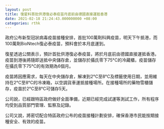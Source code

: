 ```yaml
---
layout: post
title: 復星料首批供港復必泰疫苗月底前由德國直接運抵香港
date: 2021-02-18 21:24:43.000000000 +08:00
categories: rthk
---
```


政府公布新型冠狀病毒疫苗接種安排，首批100萬劑科興疫苗，明天下午抵港，而100萬劑BioNtech復必泰疫苗，預料會於本月底運到。

復星透過公關表示，預計首批供港復必泰疫苗，將於月底前由德國直接運抵香港。 疫苗到港後將隨即送抵中央儲存倉，並儲存於攝氏零下75°C的冷藏櫃，疫苗儲存在攝氏零下75°C的有效期為6個月。

疫苗將因應需求，每天在中央儲存倉，解凍到2°C至8°C及標籤使用日期，並用維持在2°C至8°C的冷凍箱，以空調貨車運抵接種場所。在接種場所的藥物雪櫃儲存，疫苗於2°C至8°C可儲存5天。 

公司說，已經跟特區政府做好全面準備，近期已經完成試運等測試工作，所有程序均受到品質部門管理、監察及記錄。

公司又說，將密切配合特區政府公布的疫苗接種計劃安排，確保香港市民能按期接種安全、有效的疫苗。
